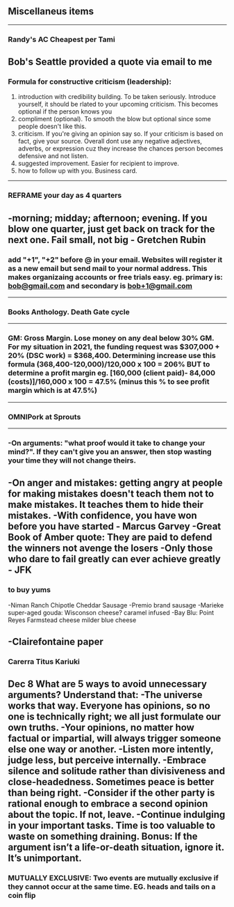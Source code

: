 ## Miscellaneus items  

---  
### Randy's AC Cheapest per Tami  
Bob's Seattle provided a quote via email to me  
---  
### Formula for constructive criticism (leadership):
1) introduction with credibility building.  To be taken seriously.  Introduce yourself, it should be rlated to your upcoming criticism.  This becomes optional if the person knows you
2) compliment (optional).  To smooth the blow but optional since some people doesn't like this.
3) criticism.  If you're giving an opinion say so.  If your criticism is based on fact, give your source.  Overall dont use any negative adjectives, adverbs, or expression cuz they increase the chances person becomes defensive and not listen.
4) suggested improvement.  Easier for recipient to improve.
5) how to follow up with you.  Business card.
---    
### REFRAME your day as 4 quarters
-morning; midday; afternoon; evening.  If you blow one quarter, just get back on track for the next one.  Fail small, not big - Gretchen Rubin
---    
### add "+1", "+2" before @ in your email.  Websites will register it as a new email but send mail to your normal address.  This makes organizaing accounts or free trials easy.  eg. primary is: bob@gmail.com and secondary is bob+1@gmail.com
---    
### Books Anthology. Death Gate cycle
---    
### GM: Gross Margin.  Lose money on any deal below 30% GM.  For my situation in 2021, the funding request was $307,000 + 20% (DSC work) = $368,400.  Determining increase use this formula (368,400-120,000)/120,000 x 100 = 206% BUT to determine a profit margin eg. [160,000 (client paid)- 84,000 (costs)]/160,000 x 100 = 47.5% (minus this % to see profit margin which is at 47.5%)
---    
### OMNIPork at Sprouts
---    
### -On arguments: "what proof would it take to change your mind?".  If they can't give you an answer, then stop wasting your time they will not change theirs.
-On anger and mistakes: getting angry at people for making mistakes doesn't teach them not to make mistakes.  It teaches them to hide their mistakes.
-With confidence, you have won before you have started - Marcus Garvey
-Great Book of Amber quote: They are paid to defend the winners not avenge the losers
-Only those who dare to fail greatly can ever achieve greatly - JFK
---    
### to buy yums
-Niman Ranch Chipotle Cheddar Sausage
-Premio brand sausage
-Marieke super-aged gouda: Wisconson cheese? caramel infused
-Bay Blu: Point Reyes Farmstead cheese milder blue cheese
  
-Clairefontaine paper
---  
### Carerra Titus Kariuki
 Dec 8
What are 5 ways to avoid unnecessary arguments?
Understand that:
-The universe works that way. Everyone has opinions, so no one is technically right; we all just formulate our own truths.
-Your opinions, no matter how factual or impartial, will always trigger someone else one way or another.
-Listen more intently, judge less, but perceive internally.
-Embrace silence and solitude rather than divisiveness and close-headedness. Sometimes peace is better than being right.
-Consider if the other party is rational enough to embrace a second opinion about the topic. If not, leave.
-Continue indulging in your important tasks. Time is too valuable to waste on something draining.
Bonus:
If the argument isn’t a life-or-death situation, ignore it. It’s unimportant.
---  
### MUTUALLY EXCLUSIVE: Two events are mutually exclusive if they cannot occur at the same time.  EG. heads and tails on a coin flip
  
